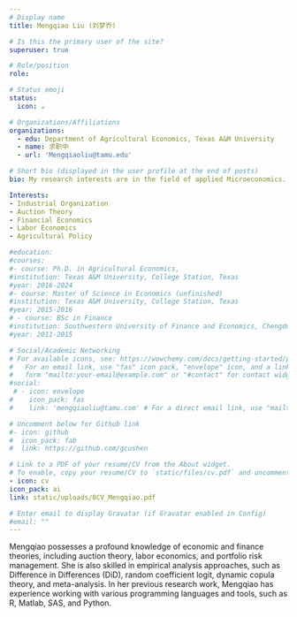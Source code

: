 ```yaml
---
# Display name
title: Mengqiao Liu (刘梦乔)

# Is this the primary user of the site?
superuser: true

# Role/position
role: 

# Status emoji
status:
  icon: ☕️

# Organizations/Affiliations
organizations:
  - edu: Department of Agricultural Economics, Texas A&M University 
  - name: 求职中
  - url: 'Mengqiaoliu@tamu.edu'

# Short bio (displayed in the user profile at the end of posts)
bio: My research interests are in the field of applied Microeconomics. Before starting my PhD in Agricultural Economics at Texas A&M University (TAMU), I earned my bachelor’s degree in finance from Southwest University of Finance and Economics and spent a year of study in TAMU's Economics Department. This diverse educational background has enabled me to explore a wide range of topics in my research, including portfolio risk management, labor policy, auction theory, and agricultural policies.

Interests:
- Industrial Organization
- Auction Theory     
- Financial Economics 
- Labor Economics 
- Agricultural Policy

#education:
#courses:
#- course: Ph.D. in Agricultural Economics,
#institution: Texas A&M University, College Station, Texas 
#year: 2016-2024
#- course: Master of Science in Economics (unfinished)
#institution: Texas A&M University, College Station, Texas
#year: 2015-2016
# - course: BSc in Finance
#institution: Southwestern University of Finance and Economics, Chengdu, China
#year: 2011-2015

# Social/Academic Networking
# For available icons, see: https://wowchemy.com/docs/getting-started/page-builder/#icons
#   For an email link, use "fas" icon pack, "envelope" icon, and a link in the
#   form "mailto:your-email@example.com" or "#contact" for contact widget.
#social:
 # - icon: envelope
#    icon_pack: fas
#    link: 'mengqiaoliu@tamu.com' # For a direct email link, use "mailto:mengqiaoliu@tamu.com".

# Uncomment below for Github link
#- icon: github
#  icon_pack: fab
#  link: https://github.com/gcushen

# Link to a PDF of your resume/CV from the About widget.
# To enable, copy your resume/CV to `static/files/cv.pdf` and uncomment the lines below.
- icon: cv
icon_pack: ai
link: static/uploads/0CV_Mengqiao.pdf

# Enter email to display Gravatar (if Gravatar enabled in Config)
#email: ""
---
```


Mengqiao possesses a profound knowledge of economic and finance theories, including auction theory, labor economics, and portfolio risk management. She is also skilled in empirical analysis approaches, such as Difference in Differences (DiD), random coefficient logit, dynamic copula theory, and meta-analysis. In her previous research work, Mengqiao has experience working with various programming languages and tools, such as R, Matlab, SAS, and Python.

